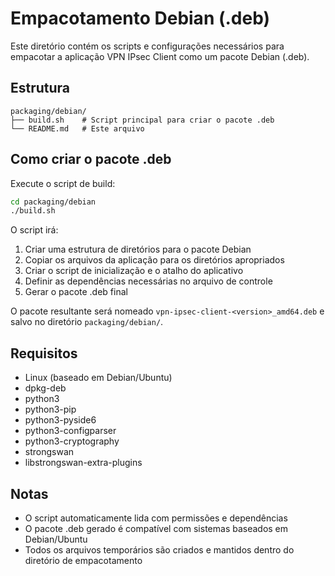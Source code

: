 # Empacotamento Debian (.deb)

Este diretório contém os scripts e configurações necessários para empacotar a aplicação VPN IPsec Client como um pacote Debian (.deb).

## Estrutura

```
packaging/debian/
├── build.sh    # Script principal para criar o pacote .deb
└── README.md   # Este arquivo
```

## Como criar o pacote .deb

Execute o script de build:

```bash
cd packaging/debian
./build.sh
```

O script irá:
1. Criar uma estrutura de diretórios para o pacote Debian
2. Copiar os arquivos da aplicação para os diretórios apropriados
3. Criar o script de inicialização e o atalho do aplicativo
4. Definir as dependências necessárias no arquivo de controle
5. Gerar o pacote .deb final

O pacote resultante será nomeado `vpn-ipsec-client-<version>_amd64.deb` e salvo no diretório `packaging/debian/`.

## Requisitos

- Linux (baseado em Debian/Ubuntu)
- dpkg-deb
- python3
- python3-pip
- python3-pyside6
- python3-configparser
- python3-cryptography
- strongswan
- libstrongswan-extra-plugins

## Notas

- O script automaticamente lida com permissões e dependências
- O pacote .deb gerado é compatível com sistemas baseados em Debian/Ubuntu
- Todos os arquivos temporários são criados e mantidos dentro do diretório de empacotamento